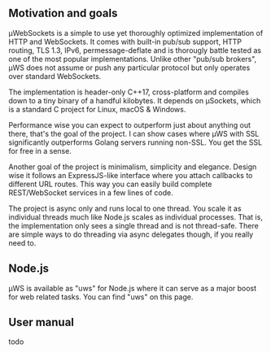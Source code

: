 ## Motivation and goals
µWebSockets is a simple to use yet thoroughly optimized implementation of HTTP and WebSockets.
It comes with built-in pub/sub support, HTTP routing, TLS 1.3, IPv6, permessage-deflate and is thorougly battle tested as one of the most popular implementations.
Unlike other "pub/sub brokers", µWS does not assume or push any particular protocol but only operates over standard WebSockets.

The implementation is header-only C++17, cross-platform and compiles down to a tiny binary of a handful kilobytes.
It depends on µSockets, which is a standard C project for Linux, macOS & Windows.

Performance wise you can expect to outperform just about anything out there, that's the goal of the project.
I can show cases where µWS with SSL significantly outperforms Golang servers running non-SSL. You get the SSL for free in a sense.

Another goal of the project is minimalism, simplicity and elegance.
Design wise it follows an ExpressJS-like interface where you attach callbacks to different URL routes.
This way you can easily build complete REST/WebSocket services in a few lines of code.

The project is async only and runs local to one thread. You scale it as individual threads much like Node.js scales as individual processes. That is, the implementation only sees a single thread and is not thread-safe. There are simple ways to do threading via async delegates though, if you really need to.

## Node.js
µWS is available as "uws" for Node.js where it can serve as a major boost for web related tasks. You can find "uws" on this page.

## User manual
todo

